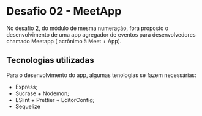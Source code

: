 <h1>Desafio 02 - MeetApp</h1>

No desafio 2, do módulo de mesma numeração, fora proposto o desenvolvimento de uma app agregador de eventos para desenvolvedores chamado Meetapp ( acrônimo à Meet + App).

<h2>Tecnologias utilizadas</h2>

Para o desenvolvimento do app, algumas tenologias se fazem necessárias:

<ul>
  <li>Express;</li>
  <li>Sucrase + Nodemon;</li>
  <li>ESlint + Prettier + EditorConfig;</li>
  <li>Sequelize</li>
<ul>
